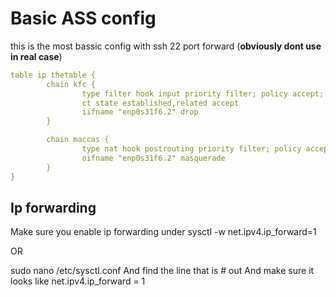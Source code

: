 # Basic ASS config
this is the most bassic config with ssh 22 port forward (**obviously dont use in real case**)

```yaml
table ip thetable {
        chain kfc {
                type filter hook input priority filter; policy accept;
                ct state established,related accept
                iifname "enp0s31f6.2" drop
        }

        chain maccas {
                type nat hook postrouting priority filter; policy accept;
                oifname "enp0s31f6.2" masquerade
        }
}
```
## Ip forwarding
Make sure you enable ip forwarding under 
sysctl -w net.ipv4.ip_forward=1

OR

sudo nano /etc/sysctl.conf
And find the line that is # out
And make sure it looks like 
net.ipv4.ip_forward = 1
